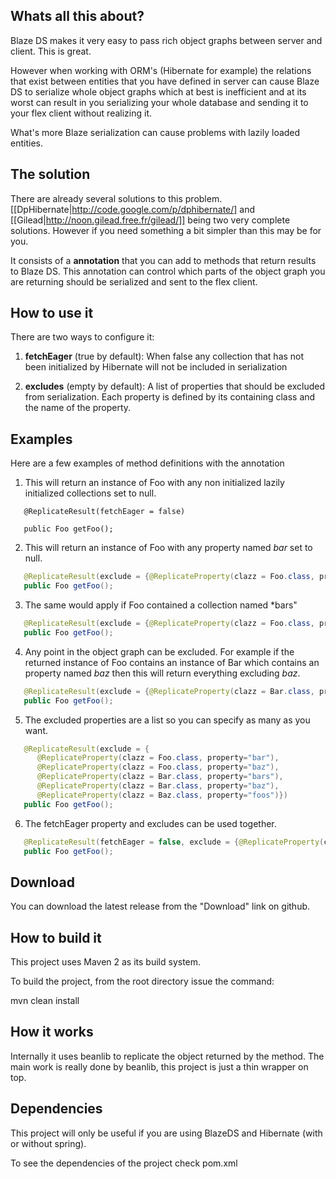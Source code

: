 ## Whats all this about?

Blaze DS makes it very easy to pass rich object graphs between server and client. This is great.

However when working with ORM's (Hibernate for example) the relations that exist between entities that you have defined in server can cause Blaze DS to serialize whole object graphs which at best is inefficient and at its worst can result in you serializing your whole database and sending it to your flex client without realizing it.

What's more Blaze serialization can cause problems with lazily loaded entities.

## The solution

There are already several solutions to this problem. [[DpHibernate|http://code.google.com/p/dphibernate/] and [[Gilead|http://noon.gilead.free.fr/gilead/]] being two very complete solutions. However if you need something a bit simpler than this may be for you.

It consists of a **annotation** that you can add to methods that return results to Blaze DS. This annotation can control which parts of the object graph you are returning should be serialized and sent to the flex client.

## How to use it

There are two ways to configure it: 

1. **fetchEager** (true by default): When false any collection that has not been initialized by Hibernate will not be included in serialization 

2. **excludes** (empty by default): A list of properties that should be excluded from serialization. Each property is defined by its containing class and the name of the property.

## Examples

Here are a few examples of method definitions with the annotation

1) This will return an instance of Foo with any non initialized lazily initialized collections set to null.

```
   @ReplicateResult(fetchEager = false)

   public Foo getFoo();
```


2) This will return an instance of Foo with any property named *bar* set to null.

```java
   @ReplicateResult(exclude = {@ReplicateProperty(clazz = Foo.class, property="bar")})
   public Foo getFoo();
```

3) The same would apply if Foo contained a collection named *bars"

```java
   @ReplicateResult(exclude = {@ReplicateProperty(clazz = Foo.class, property="bars")})
   public Foo getFoo();
```


4) Any point in the object graph can be excluded. For example if the returned instance of Foo contains an instance of Bar which contains an property named *baz* then this will return everything excluding *baz*.

```java
   @ReplicateResult(exclude = {@ReplicateProperty(clazz = Bar.class, property="baz")})
   public Foo getFoo();
```


5) The excluded properties are a list so you can specify as many as you want.

```java
   @ReplicateResult(exclude = {
      @ReplicateProperty(clazz = Foo.class, property="bar"),
      @ReplicateProperty(clazz = Foo.class, property="baz"),
      @ReplicateProperty(clazz = Bar.class, property="bars"),
      @ReplicateProperty(clazz = Bar.class, property="baz"),
      @ReplicateProperty(clazz = Baz.class, property="foos")})
   public Foo getFoo();
```


6) The fetchEager property and excludes can be used together.

```java
   @ReplicateResult(fetchEager = false, exclude = {@ReplicateProperty(clazz = Foo.class, property="bar")})
   public Foo getFoo();
```


## Download

You can download the latest release from the "Download" link on github.


## How to build it

This project uses Maven 2 as its build system.

To build the project, from the root directory issue the command:

mvn clean install


## How it works

Internally it uses beanlib to replicate the object returned by the method. The main work is really done by beanlib, this project is just a thin wrapper on top.


## Dependencies

This project will only be useful if you are using BlazeDS and Hibernate (with or without spring).

To see the dependencies of the project check pom.xml

